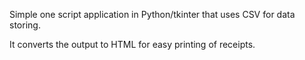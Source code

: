 Simple one script application in Python/tkinter that uses CSV for data storing.

It converts the output to HTML for easy printing of receipts.
